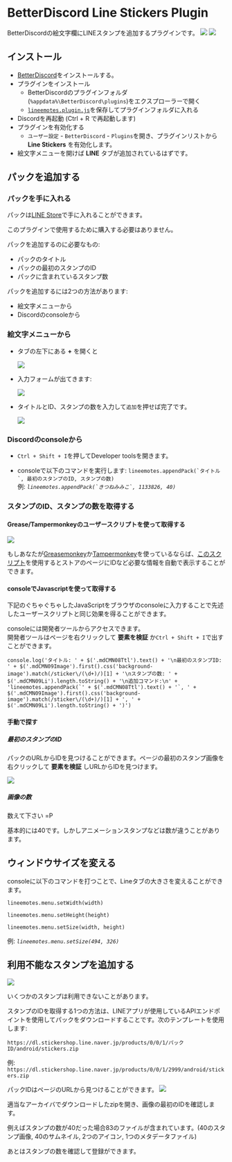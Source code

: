 # BetterDiscord Line Stickers Plugin

BetterDiscordの絵文字欄にLINEスタンプを追加するプラグインです。
[![](https://camo.githubusercontent.com/25c21ec8386003654c51774f3232f3fa2a6a6203/68747470733a2f2f63646e2e646973636f72646170702e636f6d2f6174746163686d656e74732f3233313434323233333138343734373534302f3332333631323731313731383232333837332f756e6b6e6f776e2e706e67)](https://github.com/awaken1ng/bd-linestickers/blob/master/README_ja.md#%E3%82%A4%E3%83%B3%E3%82%B9%E3%83%88%E3%83%BC%E3%83%AB)
[![](https://camo.githubusercontent.com/9a3e2978fd180a46bc13c806ae260526e50874ff/68747470733a2f2f63646e2e646973636f72646170702e636f6d2f6174746163686d656e74732f3233313434323233333138343734373534302f3332333631343334363439383430383434392f756e6b6e6f776e2e706e67)](https://github.com/awaken1ng/bd-linestickers/blob/master/README_ja.md#%E3%82%A4%E3%83%B3%E3%82%B9%E3%83%88%E3%83%BC%E3%83%AB)


## インストール

* [BetterDiscord](https://github.com/rauenzi/BetterDiscordApp)をインストールする。
* プラグインをインストール
	* BetterDiscordのプラグインフォルダ(`%appdata%\BetterDiscord\plugins`)をエクスプローラーで開く
  * [`lineemotes.plugin.js`](https://raw.githubusercontent.com/awaken1ng/bd-linestickers/master/dist/lineemotes.plugin.js)を保存してプラグインフォルダに入れる
*  Discordを再起動 (Ctrl + R で再起動します)
* プラグインを有効化する
  * `ユーザー設定` - `BetterDiscord` - `Plugins`を開き、プラグインリストから __Line Stickers__ を有効化します。
* 絵文字メニューを開けば __LINE__ タブが追加されているはずです。


## パックを追加する

### パックを手に入れる

パックは[LINE Store](https://store.line.me/home/ja)で手に入れることができます。

このプラグインで使用するために購入する必要はありません。

パックを追加するのに必要なもの:
* パックのタイトル
* パックの最初のスタンプのID
* パックに含まれているスタンプ数

パックを追加するには2つの方法があります:
* 絵文字メニューから
* Discordのconsoleから

### 絵文字メニューから

* タブの左下にある __+__ を開くと

  ![](https://camo.githubusercontent.com/c1f110a58855ef1f197fae9f3fc5f17feee2ba79/68747470733a2f2f63646e2e646973636f72646170702e636f6d2f6174746163686d656e74732f3233313434323233333138343734373534302f3332333630313937353139373330323738352f756e6b6e6f776e2e706e67)

* 入力フォームが出てきます:

  ![](https://camo.githubusercontent.com/72c58b5c2260adfc72f4ad3a0947ef788b03c621/68747470733a2f2f63646e2e646973636f72646170702e636f6d2f6174746163686d656e74732f3233313434323233333138343734373534302f3332333931333732303838393630363136342f756e6b6e6f776e2e706e67)

* タイトルとID、スタンプの数を入力して`追加`を押せば完了です。

  ![](https://camo.githubusercontent.com/40080f8fd328c2713f03c745688447ece27fb19f/68747470733a2f2f63646e2e646973636f72646170702e636f6d2f6174746163686d656e74732f3233313434323233333138343734373534302f3332333931333732393830363935383539322f756e6b6e6f776e2e706e67)

### Discordのconsoleから

* `Ctrl + Shift + I`を押してDeveloper toolsを開きます。

* consoleで以下のコマンドを実行します: ``lineemotes.appendPack(`タイトル`, 最初のスタンプのID, スタンプの数)``
<br> 例: *``lineemotes.appendPack(`きつねみみこ`, 1133826, 40)``*

### スタンプのID、スタンプの数を取得する

#### Grease/Tampermonkeyのユーザースクリプトを使って取得する
[![](https://camo.githubusercontent.com/ea08b41f22f96abe3addd30f38799337e7873510/68747470733a2f2f63646e2e646973636f72646170702e636f6d2f6174746163686d656e74732f3233313434323233333138343734373534302f3332333831383538333833323339353737362f756e6b6e6f776e2e706e67)](https://greasyfork.org/en/scripts/23630)

もしあなたが[Greasemonkey](https://addons.mozilla.org/en-US/firefox/addon/greasemonkey/)か[Tampermonkey](https://chrome.google.com/webstore/detail/tampermonkey/dhdgffkkebhmkfjojejmpbldmpobfkfo)を使っているならば、[このスクリプト](https://greasyfork.org/en/scripts/23630)を使用するとストアのページにIDなど必要な情報を自動で表示することができます。

#### consoleでJavascriptを使って取得する
下記のぐちゃぐちゃしたJavaScriptをブラウザのconsoleに入力することで先述したユーザースクリプトと同じ効果を得ることができます。

consoleには開発者ツールからアクセスできます。  
開発者ツールはページを右クリックして __要素を検証__ か`Ctrl + Shift + I`で出すことができます。

```
console.log('タイトル: ' + $('.mdCMN08Ttl').text() + '\n最初のスタンプID: ' + $('.mdCMN09Image').first().css('background-image').match(/sticker\/(\d+)/)[1] + '\nスタンプの数: ' + $('.mdCMN09Li').length.toString() + '\n追加コマンド:\n' + 'lineemotes.appendPack(`' + $('.mdCMN08Ttl').text() + '`, ' + $('.mdCMN09Image').first().css('background-image').match(/sticker\/(\d+)/)[1] + ', ' + $('.mdCMN09Li').length.toString() + ')')
```

#### 手動で探す
##### 最初のスタンプのID
パックのURLからIDを見つけることができます。ページの最初のスタンプ画像を右クリックして __要素を検証__ しURLからIDを見つけます。

![](https://camo.githubusercontent.com/78635b5611f1cb82378737c741dd3a3c255569e7/68747470733a2f2f63646e2e646973636f72646170702e636f6d2f6174746163686d656e74732f3233313434323233333138343734373534302f3331303139333031353831353739383738362f756e6b6e6f776e2e706e67)

##### 画像の数
数えて下さい =P

基本的には40です。しかしアニメーションスタンプなどは数が違うことがあります。

## ウィンドウサイズを変える

consoleに以下のコマンドを打つことで、Lineタブの大きさを変えることができます。

`lineemotes.menu.setWidth(width)`

`lineemotes.menu.setHeight(height)`

`lineemotes.menu.setSize(width, height)`

例: *`lineemotes.menu.setSize(494, 326)`*

## 利用不能なスタンプを追加する

[![](https://camo.githubusercontent.com/974ce855a347d25d2e5acb75719e8b1602086721/68747470733a2f2f63646e2e646973636f72646170702e636f6d2f6174746163686d656e74732f3233313434323233333138343734373534302f3332333631353331383030333934313337362f756e6b6e6f776e2e706e67)](https://store.line.me/stickershop/product/2999/ja)

いくつかのスタンプは利用できないことがあります。

スタンプのIDを取得する1つの方法は、LINEアプリが使用しているAPIエンドポイントを使用してパックをダウンロードすることです。次のテンプレートを使用します:

`https://dl.stickershop.line.naver.jp/products/0/0/1/パックID/android/stickers.zip`

例: `https://dl.stickershop.line.naver.jp/products/0/0/1/2999/android/stickers.zip`

パックIDはページのURLから見つけることができます。
![](http://i.imgur.com/96dJgJr.png)

適当なアーカイバでダウンロードしたzipを開き、画像の最初のIDを確認します。

例えばスタンプの数が40だった場合83のファイルが含まれています。(40のスタンプ画像, 40のサムネイル, 2つのアイコン, 1つのメタデータファイル)

あとはスタンプの数を確認して登録ができます。
